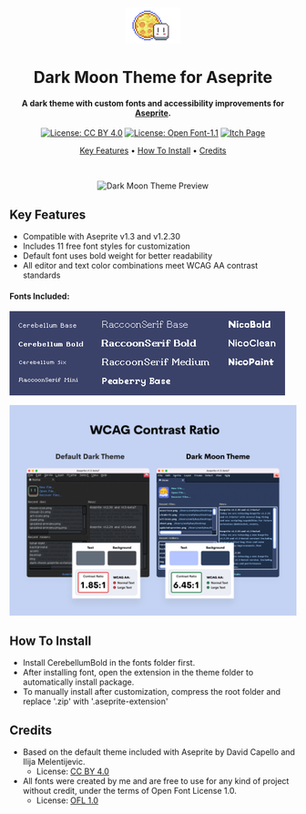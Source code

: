 <div align="center">

![Dark Moon Aseprite Icon](https://github.com/emhuo/dark-moon-theme/blob/main/img/moon-aseprite-icon-2x.png?raw=true)

<h1><b>Dark Moon Theme for Aseprite</b></h1>
<h4>A dark theme with custom fonts and accessibility improvements for <a href="https://www.aseprite.org/" target="_blank">Aseprite</a>.</h4>

<p>

[![License: CC BY 4.0](https://img.shields.io/badge/license-CC_BY_4.0-lightgrey#:~:text=license-,License,-OFL)](http://creativecommons.org/licenses/by/4.0/) [![License: Open Font-1.1](https://img.shields.io/badge/license-OFL_1.1-9cf#:~:text=License-,License,-OFL)](https://opensource.org/licenses/OFL-1.1) [![Itch Page](https://img.shields.io/badge/itch.io-published-FA5C5C?logo=itchdotio&logoColor=fff&style=flat)](https://emhuo.itch.io/dark-moon-aseprite-theme)


<p>
  <a href="#key-features">Key Features</a> •
  <a href="#how-to-install">How To Install</a> •
  <a href="#credits">Credits</a>
</p>

<br>

![Dark Moon Theme Preview](https://github.com/emhuo/dark-moon-theme/blob/main/img/theme-demo.gif?raw=true)

</center>
</div>

## Key Features

* Compatible with Aseprite v1.3 and v1.2.30
* Includes 11 free font styles for customization
* Default font uses bold weight for better readability
* All editor and text color combinations meet WCAG AA contrast standards


#### Fonts Included:

![Font Preview](https://github.com/emhuo/dark-moon-theme/blob/main/img/updated-preview.png?raw=true)


![WCAG Contrast Ratio](https://github.com/emhuo/dark-moon-theme/blob/main/img/contrast-ratios.png?raw=true)


## How To Install

* Install CerebellumBold in the fonts folder first.
* After installing font, open the extension in the theme folder to automatically install package.
* To manually install after customization, compress the root folder and replace '.zip' with '.aseprite-extension'

## Credits

* Based on the default theme included with Aseprite by David Capello and Ilija Melentijevic.
  - License: <a href="http://creativecommons.org/licenses/by/4.0/">CC BY 4.0</a>
* All fonts were created by me and are free to use for any kind of project without credit, under the terms of Open Font License 1.0.
  - License: <a href="https://opensource.org/licenses/OFL-1.1">OFL 1.0</a>

